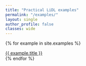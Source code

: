 ```yaml
---
title: "Practical LiDL examples"
permalink: "/examples/"
layout: single
author_profile: false
classes: wide
---
```


{% for example in site.examples %}
  <div>
     <a href="{{ example.url }}">{{ example.title }}</a> 
   </div>
{% endfor %}

